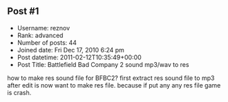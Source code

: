 ## Post #1
- Username: reznov
- Rank: advanced
- Number of posts: 44
- Joined date: Fri Dec 17, 2010 6:24 pm
- Post datetime: 2011-02-12T10:35:49+00:00
- Post Title: Battlefield Bad Company 2 sound mp3/wav to res

how to make res sound file for BFBC2?
first extract res sound file to mp3 after edit is now want to make res file.
because if put any any res file  game is crash.
